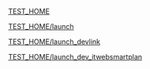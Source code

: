 [TEST_HOME](https://avoid5141.github.io)

[TEST_HOME/launch](https://avoid5141.github.io/launch)

[TEST_HOME/launch_devlink](https://avoid5141.github.io/launch?link=http%3A%2F%2Fdevedu.kyowonsmartplan.co.kr%2FProduct%2FProductDetail%3FproductId%3DA00041)

[TEST_HOME/launch_dev_itwebsmartplan](itwebsmartplan://avoid5141.github.io?link=http%3A%2F%2Fdevedu.kyowonsmartplan.co.kr%2FProduct%2FProductDetail%3FproductId%3DA00041)
